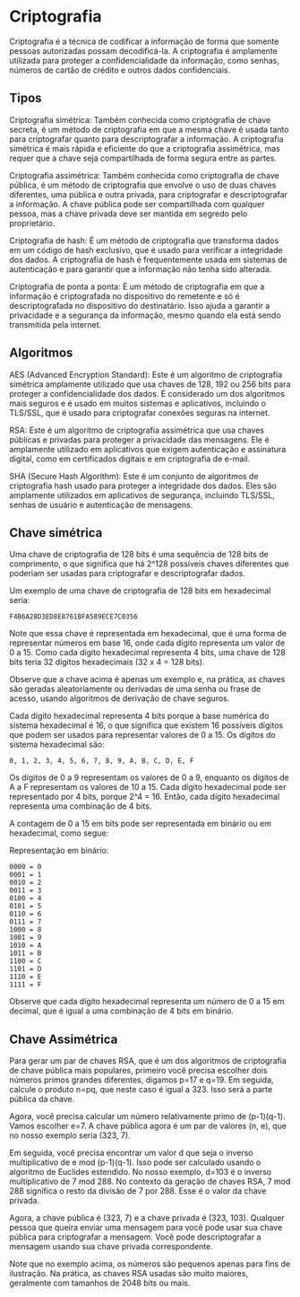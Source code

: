 # Criptografia

Criptografia é a técnica de codificar a informação de forma que somente pessoas autorizadas possam decodificá-la. A criptografia é amplamente utilizada para proteger a confidencialidade da informação, como senhas, números de cartão de crédito e outros dados confidenciais.

## Tipos

Criptografia simétrica: Também conhecida como criptografia de chave secreta, é um método de criptografia em que a mesma chave é usada tanto para criptografar quanto para descriptografar a informação. A criptografia simétrica é mais rápida e eficiente do que a criptografia assimétrica, mas requer que a chave seja compartilhada de forma segura entre as partes.

Criptografia assimétrica: Também conhecida como criptografia de chave pública, é um método de criptografia que envolve o uso de duas chaves diferentes, uma pública e outra privada, para criptografar e descriptografar a informação. A chave pública pode ser compartilhada com qualquer pessoa, mas a chave privada deve ser mantida em segredo pelo proprietário.

Criptografia de hash: É um método de criptografia que transforma dados em um código de hash exclusivo, que é usado para verificar a integridade dos dados. A criptografia de hash é frequentemente usada em sistemas de autenticação e para garantir que a informação não tenha sido alterada.

Criptografia de ponta a ponta: É um método de criptografia em que a informação é criptografada no dispositivo do remetente e só é descriptografada no dispositivo do destinatário. Isso ajuda a garantir a privacidade e a segurança da informação, mesmo quando ela está sendo transmitida pela internet.

## Algoritmos

AES (Advanced Encryption Standard): Este é um algoritmo de criptografia simétrica amplamente utilizado que usa chaves de 128, 192 ou 256 bits para proteger a confidencialidade dos dados. É considerado um dos algoritmos mais seguros e é usado em muitos sistemas e aplicativos, incluindo o TLS/SSL, que é usado para criptografar conexões seguras na internet.

RSA: Este é um algoritmo de criptografia assimétrica que usa chaves públicas e privadas para proteger a privacidade das mensagens. Ele é amplamente utilizado em aplicativos que exigem autenticação e assinatura digital, como em certificados digitais e em criptografia de e-mail.

SHA (Secure Hash Algorithm): Este é um conjunto de algoritmos de criptografia hash usado para proteger a integridade dos dados. Eles são amplamente utilizados em aplicativos de segurança, incluindo TLS/SSL, senhas de usuário e autenticação de mensagens.

## Chave simétrica

Uma chave de criptografia de 128 bits é uma sequência de 128 bits de comprimento, o que significa que há 2^128 possíveis chaves diferentes que poderiam ser usadas para criptografar e descriptografar dados.

Um exemplo de uma chave de criptografia de 128 bits em hexadecimal seria:

    F4B6A28D3ED8E8761BFA589ECE7C0356

Note que essa chave é representada em hexadecimal, que é uma forma de representar números em base 16, onde cada dígito representa um valor de 0 a 15. Como cada dígito hexadecimal representa 4 bits, uma chave de 128 bits teria 32 dígitos hexadecimais (32 x 4 = 128 bits).

Observe que a chave acima é apenas um exemplo e, na prática, as chaves são geradas aleatoriamente ou derivadas de uma senha ou frase de acesso, usando algoritmos de derivação de chave seguros.

Cada dígito hexadecimal representa 4 bits porque a base numérica do sistema hexadecimal é 16, o que significa que existem 16 possíveis dígitos que podem ser usados para representar valores de 0 a 15. Os dígitos do sistema hexadecimal são:

    0, 1, 2, 3, 4, 5, 6, 7, 8, 9, A, B, C, D, E, F

Os dígitos de 0 a 9 representam os valores de 0 a 9, enquanto os dígitos de A a F representam os valores de 10 a 15. Cada dígito hexadecimal pode ser representado por 4 bits, porque 2^4 = 16. Então, cada dígito hexadecimal representa uma combinação de 4 bits.

A contagem de 0 a 15 em bits pode ser representada em binário ou em hexadecimal, como segue:

Representação em binário:

    0000 = 0
    0001 = 1
    0010 = 2
    0011 = 3
    0100 = 4
    0101 = 5
    0110 = 6
    0111 = 7
    1000 = 8
    1001 = 9
    1010 = A
    1011 = B
    1100 = C
    1101 = D
    1110 = E
    1111 = F

Observe que cada dígito hexadecimal representa um número de 0 a 15 em decimal, que é igual a uma combinação de 4 bits em binário.

## Chave Assimétrica

Para gerar um par de chaves RSA, que é um dos algoritmos de criptografia de chave pública mais populares, primeiro você precisa escolher dois números primos grandes diferentes, digamos p=17 e q=19. Em seguida, calcule o produto n=pq, que neste caso é igual a 323. Isso será a parte pública da chave.

Agora, você precisa calcular um número relativamente primo de (p-1)(q-1). Vamos escolher e=7. A chave pública agora é um par de valores (n, e), que no nosso exemplo seria (323, 7).

Em seguida, você precisa encontrar um valor d que seja o inverso multiplicativo de e mod (p-1)(q-1). Isso pode ser calculado usando o algoritmo de Euclides estendido. No nosso exemplo, d=103 é o inverso multiplicativo de 7 mod 288. No contexto da geração de chaves RSA, 7 mod 288 significa o resto da divisão de 7 por 288. Esse é o valor da chave privada.

Agora, a chave pública é (323, 7) e a chave privada é (323, 103). Qualquer pessoa que queira enviar uma mensagem para você pode usar sua chave pública para criptografar a mensagem. Você pode descriptografar a mensagem usando sua chave privada correspondente.

Note que no exemplo acima, os números são pequenos apenas para fins de ilustração. Na prática, as chaves RSA usadas são muito maiores, geralmente com tamanhos de 2048 bits ou mais.
